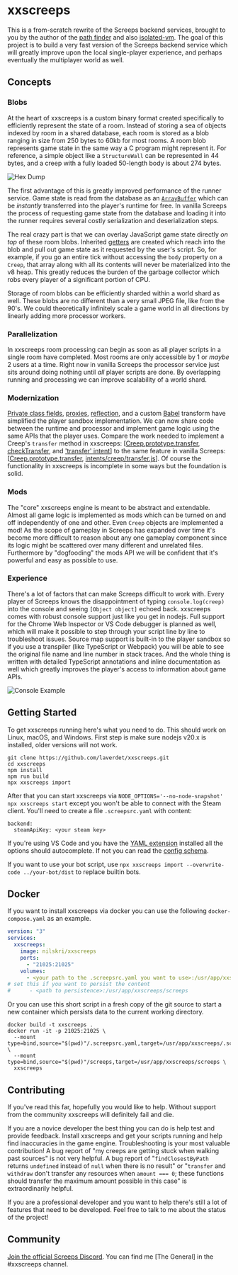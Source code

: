 # xxscreeps

This is a from-scratch rewrite of the Screeps backend services, brought to you by the author of
the [path finder](https://github.com/screeps/driver/blob/master/native/src/pf.cc) and also
[isolated-vm](https://github.com/laverdet/isolated-vm). The goal of this project is to build a very
fast version of the Screeps backend service which will greatly improve upon the local single-player
experience, and perhaps eventually the multiplayer world as well.


## Concepts

### Blobs
At the heart of xxscreeps is a custom binary format created specifically to efficiently represent
the state of a room. Instead of storing a sea of objects indexed by room in a shared database, each
room is stored as a blob ranging in size from 250 bytes to 60kb for most rooms. A room blob
represents game state in the same way a C program might represent it. For reference, a simple object
like a `StructureWall` can be represented in 44 bytes, and a creep with a fully loaded
50-length body is about 274 bytes.

![Hex Dump](./docs/room-hex.png)

The first advantage of this is greatly improved performance of the runner service. Game state is
read from the database as an
[`ArrayBuffer`](https://developer.mozilla.org/en-US/docs/Web/JavaScript/Reference/Global_Objects/ArrayBuffer)
which can be *instantly* transferred into the player's runtime for free. In vanilla Screeps the
process of requesting game state from the database and loading it into the runner requires several
costly serialization and deserialization steps.

The real crazy part is that we can overlay JavaScript game state directly *on top* of these room
blobs. Inherited [getters](https://developer.mozilla.org/en-US/docs/Web/JavaScript/Reference/Functions/get)
are created which reach into the blob and pull out game state as it requested by the user's script.
So, for example, if you go an entire tick without accessing the `body` property on a `Creep`, that
array along with all its contents will never be materialized into the v8 heap. This greatly reduces
the burden of the garbage collector which robs every player of a significant portion of CPU.

Storage of room blobs can be efficiently sharded within a world shard as well. These blobs are no
different than a very small JPEG file, like from the 90's. We could theoretically infinitely scale a
game world in all directions by linearly adding more processor workers.

### Parallelization
In xxscreeps room processing can begin as soon as all player scripts in a single room have
completed. Most rooms are only accessible by 1 or *maybe* 2 users at a time. Right now in vanilla
Screeps the processor service just sits around doing nothing until *all* player scripts are done. By
overlapping running and processing we can improve scalability of a world shard.

### Modernization
[Private class
fields](https://developer.mozilla.org/en-US/docs/Web/JavaScript/Reference/Classes/Private_class_fields),
[proxies](https://developer.mozilla.org/en-US/docs/Web/JavaScript/Reference/Global_Objects/Proxy),
[reflection](https://developer.mozilla.org/en-US/docs/Web/JavaScript/Reference/Global_Objects/Reflect),
and a custom [Babel](https://babeljs.io/) transform have simplified the player sandbox
implementation. We can now share code between the runtime and processor and implement game logic
using the same APIs that the player uses. Compare the work needed to implement a Creep's `transfer`
method in xxscreeps:
[[Creep.prototype.transfer](https://github.com/laverdet/xxscreeps/blob/4fd2b89528b6e270f4ae45b810d1a464cdc285fd/src/mods/creep/creep.ts#L299-L307),
[checkTransfer](https://github.com/laverdet/xxscreeps/blob/4fd2b89528b6e270f4ae45b810d1a464cdc285fd/src/mods/creep/creep.ts#L396-L408),
and ['transfer'
intent](https://github.com/laverdet/xxscreeps/blob/4fd2b89528b6e270f4ae45b810d1a464cdc285fd/src/mods/creep/processor.ts#L72-L79)]
to the same feature in vanilla Screeps:
[[Creep.prototype.transfer](https://github.com/screeps/engine/blob/78631905d975700d02786d9b666b9f97b1f6f8f9/src/game/creeps.js#L428-L491),
[intents/creep/transfer.js](https://github.com/screeps/engine/blob/78631905d975700d02786d9b666b9f97b1f6f8f9/src/processor/intents/creeps/transfer.js)].
Of course the functionality in xxscreeps is incomplete in some ways but the foundation is solid.

### Mods
The "core" xxscreeps engine is meant to be abstract and extendable. Almost all game logic is
implemented as mods which can be turned on and off independently of one and other. Even `Creep`
objects are implemented a mod! As the scope of gameplay in Screeps has expanded over time it's
become more difficult to reason about any one gameplay component since its logic might be scattered
over many different and unrelated files. Furthermore by "dogfooding" the mods API we will be
confident that it's powerful and easy as possible to use.

### Experience
There's a lot of factors that can make Screeps difficult to work with. Every player of Screeps knows
the disappointment of typing `console.log(creep)` into the console and seeing `[Object object]`
echoed back. xxscreeps comes with robust console support just like you get in nodejs. Full support
for the Chrome Web Inspector or VS Code debugger is planned as well, which will make it possible to
step through your script line by line to troubleshoot issues. Source map support is built-in to the
player sandbox so if you use a transpiler (like TypeScript or Webpack) you will be able to see the
original file name and line number in stack traces. And the whole thing is written with detailed
TypeScript annotations and inline documentation as well which greatly improves the player's access
to information about game APIs.

![Console Example](./docs/console-demo.png)


## Getting Started

To get xxscreeps running here's what you need to do. This should work on Linux, macOS, and Windows.
First step is make sure nodejs v20.x is installed, older versions will not work.
```
git clone https://github.com/laverdet/xxscreeps.git
cd xxscreeps
npm install
npm run build
npx xxscreeps import
```

After that you can start xxscreeps via `NODE_OPTIONS='--no-node-snapshot' npx xxscreeps start`
except you won't be able to connect with the Steam client. You'll need to create a file
`.screepsrc.yaml` with content:
```
backend:
  steamApiKey: <your steam key>
```

If you're using VS Code and you have the [YAML extension](https://marketplace.visualstudio.com/items?itemName=redhat.vscode-yaml) installed all the options should
autocomplete. If not you can read the [config
schema](src/config/config.ts).

If you want to use your bot script, use `npx xxscreeps import --overwrite-code ../your-bot/dist` to replace builtin bots.

## Docker

If you want to install xxscreeps via docker you can use the following `docker-compose.yaml` as an
example.
```yaml
version: "3"
services:
  xxscreeps:
    image: nilskri/xxscreeps
    ports:
      - "21025:21025"
    volumes:
      - <your path to the .screepsrc.yaml you want to use>:/usr/app/xxscreeps/.screepsrc.yaml
# set this if you want to persist the content
#      - <path to persistence>:/usr/app/xxscreeps/screeps
```

Or you can use this short script in a fresh copy of the git source to start a new container which
persists data to the current working directory.
```
docker build -t xxscreeps .
docker run -it -p 21025:21025 \
  --mount type=bind,source="$(pwd)"/.screepsrc.yaml,target=/usr/app/xxscreeps/.screepsrc.yaml \
  --mount type=bind,source="$(pwd)"/screeps,target=/usr/app/xxscreeps/screeps \
  xxscreeps
```


## Contributing

If you've read this far, hopefully you would like to help. Without support from the community
xxscreeps will definitely fail and die.

If you are a novice developer the best thing you can do is help test and provide feedback. Install
xxscreeps and get your scripts running and help find inaccuracies in the game engine.
Troubleshooting is your most valuable contribution! A bug report of "my creeps are getting stuck
when walking past sources" is not very helpful. A bug report of "`findClosestByPath` returns
`undefined` instead of `null` when there is no result" or "`transfer` and `withdraw` don't transfer
any resources when `amount === 0`; these functions should transfer the maximum amount possible in
this case" is extraordinarily helpful.

If you are a professional developer and you want to help there's still a lot of features that need
to be developed. Feel free to talk to me about the status of the project!


## Community

[Join the official Screeps Discord](https://discord.gg/hTyDafdK). You can find me [The General] in
the #xxscreeps channel.
